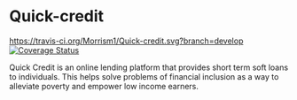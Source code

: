 # Quick-credit
https://travis-ci.org/Morrism1/Quick-credit.svg?branch=develop
[![Coverage Status](https://coveralls.io/repos/github/Morrism1/Quick-credit/badge.svg?branch=ch-travisci-integrate-165926928)](https://coveralls.io/github/Morrism1/Quick-credit?branch=ch-travisci-integrate-165926928)


Quick Credit is an online lending platform that provides short term soft loans to individuals. This
helps solve problems of financial inclusion as a way to alleviate poverty and empower low
income earners.
